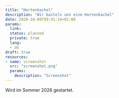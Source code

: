 ```yaml
---
title: "Hortenkachel"
description: "Wir basteln uns eine Hortenkachel"
date: 2020-10-09T09:41:14+02:00
params:
  link:
  status: planned
  private: true
  lang:
  - de
draft: true
resources:
- name: screenshot
  src: "screenshot.png"
  params:
    description: "Screenshot"
---
```

Wird im Sommer 2026 gestartet.
